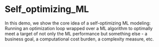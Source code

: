 # Self_optimizing_ML
In this demo, we show the core idea of a self-optimizing ML modeling:  Running an optimization loop wrapped over a ML algorithm to optimally meet a target of not only the ML performance but something else - a business goal, a computational cost burden, a complexity measure, etc.
